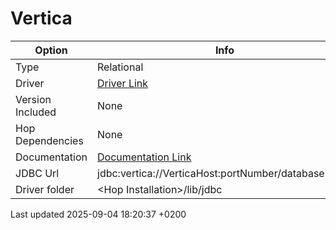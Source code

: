 <div id="header">

# Vertica

</div>

<div id="content">

| Option           | Info                                                                                                                                        |
| ---------------- | ------------------------------------------------------------------------------------------------------------------------------------------- |
| Type             | Relational                                                                                                                                  |
| Driver           | [Driver Link](https://www.vertica.com/download/vertica/client-drivers/)                                                                     |
| Version Included | None                                                                                                                                        |
| Hop Dependencies | None                                                                                                                                        |
| Documentation    | [Documentation Link](https://www.vertica.com/docs/9.2.x/HTML/Content/Authoring/ConnectingToVertica/ClientJDBC/JDBCConnectionProperties.htm) |
| JDBC Url         | jdbc:vertica://VerticaHost:portNumber/databaseName                                                                                          |
| Driver folder    | \<Hop Installation\>/lib/jdbc                                                                                                               |

</div>

<div id="footer">

<div id="footer-text">

Last updated 2025-09-04 18:20:37 +0200

</div>

</div>
